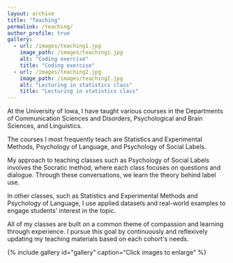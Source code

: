 ```yaml
---
layout: archive
title: "Teaching"
permalink: /teaching/
author_profile: true
gallery:
  - url: /images/teaching1.jpg
    image_path: /images/teaching1.jpg
    alt: "Coding exercise"
    title: "Coding exercise"
  - url: /images/teaching2.jpg
    image_path: /images/teaching2.jpg
    alt: "Lecturing in statistics class"
    title: "Lecturing in statistics class"
---
```


At the University of Iowa, I have taught various courses in the Departments of Communication Sciences and Disorders, Psychological and Brain Sciences, and Linguistics.

The courses I most frequently teach are Statistics and Experimental Methods, Psychology of Language, and Psychology of Social Labels.

My approach to teaching classes such as Psychology of Social Labels involves the Socratic method, where each class focuses on questions and dialogue. Through these conversations, we learn the theory behind label use.

In other classes, such as Statistics and Experimental Methods and Psychology of Language, I use applied datasets and real-world examples to engage students’ interest in the topic.

All of my classes are built on a common theme of compassion and learning through experience. I pursue this goal by continuously and reflexively updating my teaching materials based on each cohort's needs.

{% include gallery id="gallery" caption="Click images to enlarge" %}
